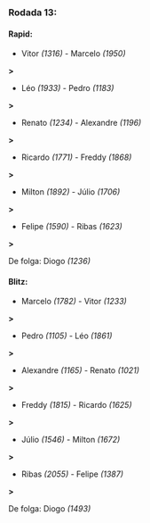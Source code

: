 ### Rodada 13:

#### Rapid:

* Vitor *(1316)* - Marcelo *(1950)* 

**>** 
* Léo *(1933)* - Pedro *(1183)* 

**>** 
* Renato *(1234)* - Alexandre *(1196)* 

**>** 
* Ricardo *(1771)* - Freddy *(1868)* 

**>** 
* Milton *(1892)* - Júlio *(1706)* 

**>** 
* Felipe *(1590)* - Ribas *(1623)* 

**>** 

De folga: Diogo *(1236)*

#### Blitz:

* Marcelo *(1782)* - Vitor *(1233)* 

**>** 
* Pedro *(1105)* - Léo *(1861)* 

**>** 
* Alexandre *(1165)* - Renato *(1021)* 

**>** 
* Freddy *(1815)* - Ricardo *(1625)* 

**>** 
* Júlio *(1546)* - Milton *(1672)* 

**>** 
* Ribas *(2055)* - Felipe *(1387)* 

**>** 

De folga: Diogo *(1493)*

